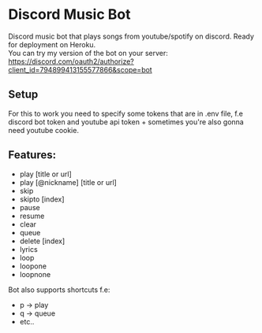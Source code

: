 # Discord Music Bot
Discord music bot that plays songs from youtube/spotify on discord.  Ready for deployment on Heroku.  
You can try my version of the bot on your server: https://discord.com/oauth2/authorize?client_id=794899413155577866&scope=bot

## Setup
For this to work you need to specify some tokens that are in .env file,
f.e discord bot token and youtube api token + sometimes you're also gonna need youtube cookie.

## Features:
- play [title or url]  
- play [@nickname] [title or url]  
- skip   
- skipto [index]  
- pause  
- resume  
- clear   
- queue   
- delete [index]  
- lyrics  
- loop  
- loopone  
- loopnone  

Bot also supports shortcuts f.e:
- p -> play
- q -> queue
- etc..
